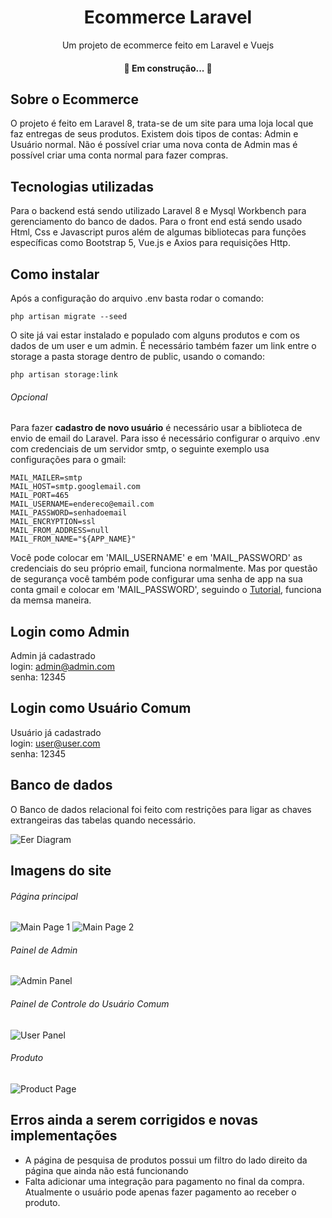 <h1 align="center">Ecommerce Laravel</h1>
<p align="center">Um projeto de ecommerce feito em Laravel e Vuejs</p>

<h4 align="center"> 
	🚀 Em construção...  🚧
</h4>

## Sobre o Ecommerce

O projeto é feito em Laravel 8, trata-se de um site para uma loja local que faz entregas de seus produtos.
Existem dois tipos de contas: Admin e Usuário normal.
Não é possível criar uma nova conta de Admin mas é possível criar uma conta normal para fazer compras.

## Tecnologias utilizadas

Para o backend está sendo utilizado Laravel 8 e Mysql Workbench para gerenciamento do banco de dados. Para o front end está sendo usado Html, Css e Javascript puros além de algumas bibliotecas para funções específicas como Bootstrap 5, Vue.js e Axios para requisições Http.

## Como instalar

Após a configuração do arquivo .env basta rodar o comando:
```
php artisan migrate --seed
```
O site já vai estar instalado e populado com alguns produtos e com os dados de um user e um admin.
É necessário também fazer um link entre o storage a pasta storage dentro de public, usando o comando:
```
php artisan storage:link
```

###### Opcional

Para fazer **cadastro de novo usuário** é necessário usar a biblioteca de envio de email do Laravel. Para isso é necessário configurar o arquivo .env com credenciais de um servidor smtp, o seguinte exemplo usa configurações para o gmail:
```
MAIL_MAILER=smtp
MAIL_HOST=smtp.googlemail.com
MAIL_PORT=465
MAIL_USERNAME=endereco@email.com
MAIL_PASSWORD=senhadoemail
MAIL_ENCRYPTION=ssl
MAIL_FROM_ADDRESS=null
MAIL_FROM_NAME="${APP_NAME}"
```
Você pode colocar em 'MAIL_USERNAME' e em 'MAIL_PASSWORD' as credenciais do seu próprio email, funciona normalmente. Mas por questão de segurança você também pode configurar uma senha de app na sua conta gmail e colocar em 'MAIL_PASSWORD', seguindo o [Tutorial](https://support.google.com/mail/answer/185833?hl=pt-BR), funciona da memsa maneira.

## Login como Admin

Admin já cadastrado\
login: admin@admin.com\
senha: 12345

## Login como Usuário Comum

Usuário já cadastrado\
login: user@user.com\
senha: 12345

## Banco de dados

O Banco de dados relacional foi feito com restrições para ligar as chaves extrangeiras das tabelas quando necessário.

![Eer Diagram](https://raw.githubusercontent.com/andrenasc25/ecommerce-laravel/master/public/andrenasc25/eer-diagram.png)

## Imagens do site

###### Página principal

![Main Page 1](https://raw.githubusercontent.com/andrenasc25/ecommerce-laravel/master/public/andrenasc25/main-page-1.png)
![Main Page 2](https://raw.githubusercontent.com/andrenasc25/ecommerce-laravel/master/public/andrenasc25/main-page-2.png)

###### Painel de Admin

![Admin Panel](https://raw.githubusercontent.com/andrenasc25/ecommerce-laravel/master/public/andrenasc25/admin-panel.png)

###### Painel de Controle do Usuário Comum

![User Panel](https://raw.githubusercontent.com/andrenasc25/ecommerce-laravel/master/public/andrenasc25/user-panel.png)

###### Produto

![Product Page](https://raw.githubusercontent.com/andrenasc25/ecommerce-laravel/master/public/andrenasc25/product-page.png)

## Erros ainda a serem corrigidos e novas implementações

- A página de pesquisa de produtos possui um filtro do lado direito da página que ainda não está funcionando
- Falta adicionar uma integração para pagamento no final da compra. Atualmente o usuário pode apenas fazer pagamento ao receber o produto.